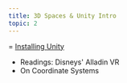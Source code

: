 ```yaml
---
title: 3D Spaces & Unity Intro
topic: 2
---
```

= [Installing Unity](https://guidebook.hdyar.com/docs/unity/setup/installing-unity/)
- Readings: Disneys' Alladin VR
- On Coordinate Systems